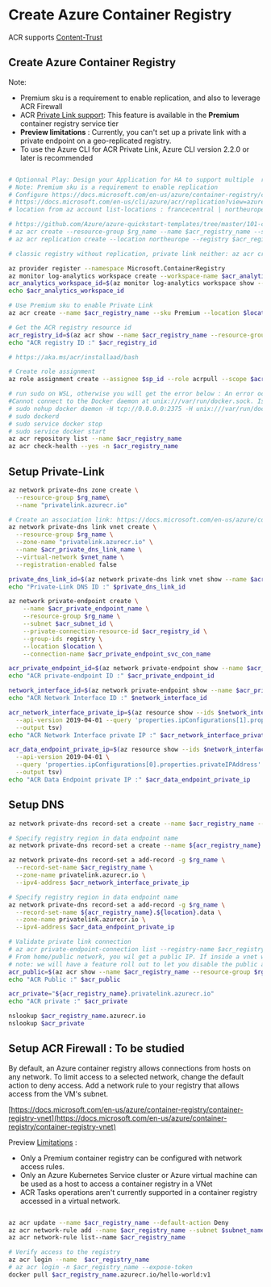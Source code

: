 # Create Azure Container Registry

ACR supports [Content-Trust](https://docs.microsoft.com/en-us/azure/container-registry/container-registry-content-trust)

## Create Azure Container Registry
Note: 
- Premium sku is a requirement to enable replication, and also to leverage ACR Firewall
- ACR [Private Link support](https://aka.ms/acr/privatelink): This feature is available in the **Premium** container registry service tier
- **Preview limitations** : Currently, you can't set up a private link with a private endpoint on a geo-replicated registry.
- To use the Azure CLI for ACR Private Link, Azure CLI version 2.2.0 or later is recommended


```sh

# Optionnal Play: Design your Application for HA to support multiple  regions deployment & Enable geo-replication for container images
# Note: Premium sku is a requirement to enable replication
# Configure https://docs.microsoft.com/en-us/azure/container-registry/container-registry-geo-replication#configure-geo-replication
# https://docs.microsoft.com/en-us/cli/azure/acr/replication?view=azure-cli-latest
# location from az account list-locations : francecentral | northeurope | westeurope 

# https://github.com/Azure/azure-quickstart-templates/tree/master/101-container-registry-geo-replication
# az acr create --resource-group $rg_name --name $acr_registry_name --sku Premium --location $location
# az acr replication create --location northeurope --registry $acr_registry_name --resource-group $rg_name

# classic registry without replication, private link neither: az acr create --name $acr_registry_name --sku standard --location $location --resource-group $rg_name 

az provider register --namespace Microsoft.ContainerRegistry
az monitor log-analytics workspace create --workspace-name $acr_analytics_workspace --location $location -g $rg_name
acr_analytics_workspace_id=$(az monitor log-analytics workspace show --workspace-name $acr_analytics_workspace -g $rg_name --query "id" --output tsv)
echo $acr_analytics_workspace_id

# Use Premium sku to enable Private Link
az acr create --name $acr_registry_name --sku Premium --location $location -g $rg_name --workspace $acr_analytics_workspace_id 

# Get the ACR registry resource id
acr_registry_id=$(az acr show --name $acr_registry_name --resource-group $rg_name --query "id" --output tsv)
echo "ACR registry ID :" $acr_registry_id

# https://aka.ms/acr/installaad/bash

# Create role assignment
az role assignment create --assignee $sp_id --role acrpull --scope $acr_registry_id

# run sudo on WSL, otherwise you will get the error below : An error occurred: DOCKER_COMMAND_ERROR
#Cannot connect to the Docker daemon at unix:///var/run/docker.sock. Is the docker daemon running? Please refer to https://aka.ms/acr/errors#docker_command_error for more information.
# sudo nohup docker daemon -H tcp://0.0.0.0:2375 -H unix:///var/run/docker.sock &
# sudo dockerd
# sudo service docker stop
# sudo service docker start
az acr repository list --name $acr_registry_name
az acr check-health --yes -n $acr_registry_name 

```


## Setup Private-Link
```sh
az network private-dns zone create \
  --resource-group $rg_name\
  --name "privatelink.azurecr.io"

# Create an association link: https://docs.microsoft.com/en-us/azure/container-registry/container-registry-private-link#create-an-association-link
az network private-dns link vnet create \
  --resource-group $rg_name \
  --zone-name "privatelink.azurecr.io" \
  --name $acr_private_dns_link_name \
  --virtual-network $vnet_name \
  --registration-enabled false

private_dns_link_id=$(az network private-dns link vnet show --name $acr_private_dns_link_name --zone-name "privatelink.azurecr.io" -g $rg_name --query "id" --output tsv)
echo "Private-Link DNS ID :" $private_dns_link_id

az network private-endpoint create \
    --name $acr_private_endpoint_name \
    --resource-group $rg_name \
    --subnet $acr_subnet_id \
    --private-connection-resource-id $acr_registry_id \
    --group-ids registry \
    --location $location \
    --connection-name $acr_private_endpoint_svc_con_name

acr_private_endpoint_id=$(az network private-endpoint show --name $acr_private_endpoint_name -g $rg_name --query id -o tsv)
echo "ACR private-endpoint ID :" $acr_private_endpoint_id

network_interface_id=$(az network private-endpoint show --name $acr_private_endpoint_name -g $rg_name --query 'networkInterfaces[0].id' -o tsv)
echo "ACR Network Interface ID :" $network_interface_id

acr_network_interface_private_ip=$(az resource show --ids $network_interface_id \
  --api-version 2019-04-01 --query 'properties.ipConfigurations[1].properties.privateIPAddress' \
  --output tsv)
echo "ACR Network Interface private IP :" $acr_network_interface_private_ip

acr_data_endpoint_private_ip=$(az resource show --ids $network_interface_id \
  --api-version 2019-04-01 \
  --query 'properties.ipConfigurations[0].properties.privateIPAddress' \
  --output tsv)
echo "ACR Data Endpoint private IP :" $acr_data_endpoint_private_ip

```

## Setup DNS

```sh
az network private-dns record-set a create --name $acr_registry_name --zone-name privatelink.azurecr.io -g $rg_name

# Specify registry region in data endpoint name
az network private-dns record-set a create --name ${acr_registry_name}.${location}.data --zone-name privatelink.azurecr.io -g $rg_name

az network private-dns record-set a add-record -g $rg_name \
  --record-set-name $acr_registry_name \
  --zone-name privatelink.azurecr.io \
  --ipv4-address $acr_network_interface_private_ip

# Specify registry region in data endpoint name
az network private-dns record-set a add-record -g $rg_name \
  --record-set-name ${acr_registry_name}.${location}.data \
  --zone-name privatelink.azurecr.io \
  --ipv4-address $acr_data_endpoint_private_ip

# Validate private link connection
# az acr private-endpoint-connection list --registry-name $acr_registry_name
# From home/public network, you wil get a public IP. If inside a vnet with private zone, then nslookup will resolve to the private ip.
# note: we will have a feature roll out to let you disable the public access, which means “nslookup” will fail outside of vnet  
acr_public=$(az acr show --name $acr_registry_name --resource-group $rg_name --query "loginServer" --output tsv)
echo "ACR Public :" $acr_public

acr_private="${acr_registry_name}.privatelink.azurecr.io"
echo "ACR private :" $acr_private

nslookup $acr_registry_name.azurecr.io
nslookup $acr_private


```


## Setup ACR Firewall : To be studied
By default, an Azure container registry allows connections from hosts on any network. To limit access to a selected network, change the default action to deny access. Add a network rule to your registry that allows access from the VM's subnet.

[https://docs.microsoft.com/en-us/azure/container-registry/container-registry-vnet](https://docs.microsoft.com/en-us/azure/container-registry/container-registry-vnet)

Preview [Limitations](https://docs.microsoft.com/en-us/azure/container-registry/container-registry-vnet#preview-limitations) :
- Only a Premium container registry can be configured with network access rules.
- Only an Azure Kubernetes Service cluster or Azure virtual machine can be used as a host to access a container registry in a VNet
- ACR Tasks operations aren't currently supported in a container registry accessed in a virtual network.

```sh

az acr update --name $acr_registry_name --default-action Deny
az acr network-rule add --name $acr_registry_name --subnet $subnet_name
az acr network-rule list--name $acr_registry_name

# Verify access to the registry
az acr login --name  $acr_registry_name 
# az acr login -n $acr_registry_name --expose-token
docker pull $acr_registry_name.azurecr.io/hello-world:v1

```